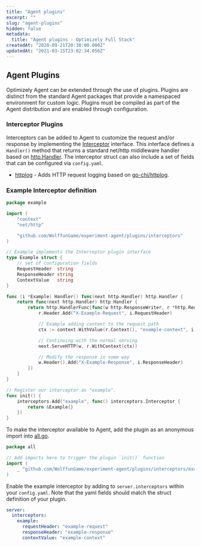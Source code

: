 ```yaml
---
title: "Agent plugins"
excerpt: ""
slug: "agent-plugins"
hidden: false
metadata:
  title: "Agent plugins - Optimizely Full Stack"
createdAt: "2020-09-21T20:30:00.000Z"
updatedAt: "2021-03-15T23:02:34.056Z"
---
```


## Agent Plugins

Optimizely Agent can be extended through the use of plugins. Plugins are distinct from the standard Agent packages that provide a namespaced environment for custom logic. Plugins must be compiled as part of the Agent distribution and are enabled through configuration.

### Interceptor Plugins

Interceptors can be added to Agent to customize the request and/or response by implementing the [Interceptor](https://github.com/WolffunGame/experiment-agent/tree/master/plugins/interceptors/registry.go) interface.
This interface defines a `Handler()` method that returns a standard net/http middleware handler based on [http.Handler](https://golang.org/pkg/net/http/#Handler).
The interceptor struct can also include a set of fields that can be configured via `config.yaml`.

* [httplog](https://github.com/WolffunGame/experiment-agent/tree/master/plugins/interceptors/httplog) - Adds HTTP request logging based on [go-chi/httplog](https://github.com/go-chi/httplog).

### Example Interceptor definition
```go
package example

import (
	"context"
	"net/http"

	"github.com/WolffunGame/experiment-agent/plugins/interceptors"
)

// Example implements the Interceptor plugin interface
type Example struct {
	// set of configuration fields
	RequestHeader  string
	ResponseHeader string
	ContextValue   string
}

func (i *Example) Handler() func(next http.Handler) http.Handler {
	return func(next http.Handler) http.Handler {
		return http.HandlerFunc(func(w http.ResponseWriter, r *http.Request) {
			r.Header.Add("X-Example-Request", i.RequestHeader)

			// Example adding context to the request path
			ctx := context.WithValue(r.Context(), "example-context", i.ContextValue)

			// Continuing with the normal serving
			next.ServeHTTP(w, r.WithContext(ctx))

			// Modify the response in some way
			w.Header().Add("X-Example-Response", i.ResponseHeader)
		})
	}
}

// Register our interceptor as "example".
func init() {
	interceptors.Add("example", func() interceptors.Interceptor {
		return &Example{}
	})
}
```

To make the interceptor available to Agent, add the plugin as an anonymous import into [all.go](./interceptors/all/all.go).
```go
package all

// Add imports here to trigger the plugin `init()` function
import (
    _ "github.com/WolffunGame/experiment-agent/plugins/interceptors/example"
)
```

Enable the example interceptor by adding to `server.interceptors` within your `config.yaml`. Note that the yaml fields should match the struct definition of your plugin.
```yaml
server:
  interceptors:
    example:
      requestHeader: "example-request"
      responseHeader: "example-response"
      contextValue: "example-context"
```
